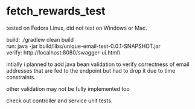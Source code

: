 # fetch_rewards_test
tested on Fedora Linux, did not test on Windows or Mac.

build: ./gradlew clean build\
run: java -jar build/libs/unique-email-test-0.0.1-SNAPSHOT.jar\
verify: http://localhost:8080/swagger-ui.html\

intially i planned to add java bean validation to verify correctness of email addresses that are fed to the endpoint
but had to drop it due to time constraints.

other validation may not be fully implemented too

check out controller and service unit tests.
